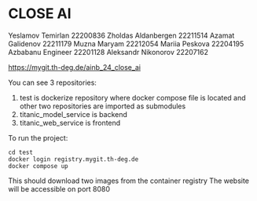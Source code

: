 # CLOSE AI

Yeslamov Temirlan 22200836
Zholdas Aldanbergen 22211514
Azamat Galidenov 22211179
Muzna Maryam 22212054
Mariia Peskova 22204195
Azbabanu Engineer 22201128
Aleksandr Nikonorov 22207162


https://mygit.th-deg.de/ainb_24_close_ai

You can see 3 repositories:
1) test is dockerize repository where docker compose file is located and other two repositories are imported as submodules
2) titanic_model_service is backend
3) titanic_web_service is frontend

To run the project:

```
cd test
docker login registry.mygit.th-deg.de
docker compose up
```

This should download two images from the container registry
The website will be accessible on port 8080
